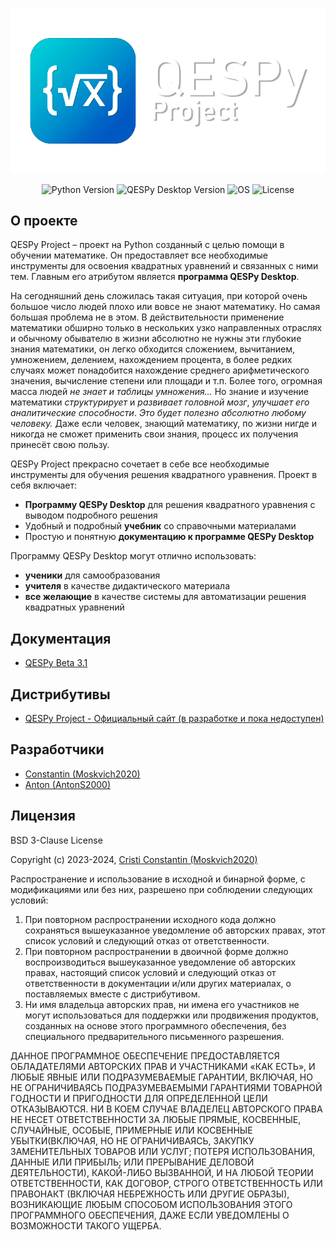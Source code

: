 ![QESPy Project - Light Baner](https://github.com/Moskvich2020/QESPy-Project/blob/Master/Images/QESPy%20Project%20-%20Light%20Baner.png)

<p align="center">
  <img src="https://img.shields.io/badge/Python-v3.12-yellow?style=flat&logo=python&logoColor=yellow" alt="Python Version">
  <img src="https://img.shields.io/badge/QESPy%20Desktop-v3.2.4b%20(Beta)-blue?style=flat" alt="QESPy Desktop Version">
  <img src="https://img.shields.io/badge/Windows-blue?style=flat&logo=windows" alt="OS">
  <img src="https://img.shields.io/badge/%D0%9B%D0%B8%D1%86%D0%B5%D0%BD%D0%B7%D0%B8%D1%8F-BSD%203--Clause%20License-gren?style=flat" alt="License">
</p>

## О проекте

QESPy Project – проект на Python созданный с целью помощи в обучении математике. Он предоставляет все необходимые инструменты для освоения квадратных уравнений и связанных с ними тем. Главным его атрибутом является **программа QESPy Desktop**.

На сегодняшний день сложилась такая ситуация, при которой очень большое число людей плохо или вовсе не знают математику. Но самая большая проблема не в этом. В действительности применение математики обширно только в нескольких узко направленных отраслях и обычному обывателю в жизни абсолютно не нужны эти глубокие знания математики, он легко обходится сложением, вычитанием, умножением, делением, нахождением процента, в более редких случаях может понадобится нахождение среднего арифметического значения, вычисление степени или площади и т.п. Более того, огромная масса людей *не знает и таблицы умножения…* Но знание и изучение математики *структурирует* и *развивает головной мозг*, *улучшает его аналитические способности*. *Это будет полезно абсолютно любому человеку.* Даже если человек, знающий математику, по жизни нигде и никогда не сможет применить свои знания, процесс их получения принесёт свою пользу.

QESPy Project прекрасно сочетает в себе все необходимые инструменты для обучения решения квадратного уравнения. Проект в себя включает:
- **Программу QESPy Desktop** для решения квадратного уравнения с выводом подробного решения
- Удобный и подробный **учебник** со справочными материалами
- Простую и понятную **документацию к программе QESPy Desktop**

Программу QESPy Desktop могут отлично использовать:
- **ученики** для самообразования
- **учителя** в качестве дидактического материала
- **все желающие** в качестве системы для автоматизации решения квадратных уравнений


## Документация
 
- [QESPy Beta 3.1](https://github.com/Moskvich2020/QESPy-Project/blob/Develop/Documentation%20(RU)/QESPy%20Beta%203.1%20-%20Doc.md)

## Дистрибутивы

- [QESPy Project - Официальный сайт (в разработке и пока недоступен)](http://ya.ru/)


## Разработчики

- [Constantin (Moskvich2020)](https://github.com/Moskvich2020)
- [Anton (AntonS2000)](https://github.com/AntonS2000)

## Лицензия

BSD 3-Clause License

Copyright (c) 2023-2024, [Cristi Constantin (Moskvich2020)](https://github.com/Moskvich2020)

Распространение и использование в исходной и бинарной форме, с модификациями или без них, разрешено при соблюдении следующих условий:

1. При повторном распространении исходного кода должно сохраняться вышеуказанное уведомление об авторских правах, этот список условий и следующий отказ от ответственности.
2. При повторном распространении в двоичной форме должно воспроизводиться вышеуказанное уведомление об авторских правах, настоящий список условий и следующий отказ от ответственности в документации и/или других материалах, о поставляемых  вместе с дистрибутивом.
3. Ни имя владельца авторских прав, ни имена его участников не могут использоваться для поддержки или продвижения продуктов, созданных на основе этого программного обеспечения, без специального предварительного письменного разрешения.

ДАННОЕ ПРОГРАММНОЕ ОБЕСПЕЧЕНИЕ ПРЕДОСТАВЛЯЕТСЯ ОБЛАДАТЕЛЯМИ АВТОРСКИХ ПРАВ И УЧАСТНИКАМИ «КАК ЕСТЬ», И ЛЮБЫЕ ЯВНЫЕ ИЛИ ПОДРАЗУМЕВАЕМЫЕ ГАРАНТИИ, ВКЛЮЧАЯ, НО НЕ ОГРАНИЧИВАЯСЬ ПОДРАЗУМЕВАЕМЫМИ ГАРАНТИЯМИ ТОВАРНОЙ ГОДНОСТИ И ПРИГОДНОСТИ ДЛЯ ОПРЕДЕЛЕННОЙ ЦЕЛИ ОТКАЗЫВАЮТСЯ. НИ В КОЕМ СЛУЧАЕ ВЛАДЕЛЕЦ АВТОРСКОГО ПРАВА НЕ НЕСЕТ ОТВЕТСТВЕННОСТИ ЗА ЛЮБЫЕ ПРЯМЫЕ, КОСВЕННЫЕ, СЛУЧАЙНЫЕ, ОСОБЫЕ, ПРИМЕРНЫЕ ИЛИ КОСВЕННЫЕ УБЫТКИ(ВКЛЮЧАЯ, НО НЕ ОГРАНИЧИВАЯСЬ, ЗАКУПКУ ЗАМЕНИТЕЛЬНЫХ ТОВАРОВ ИЛИ УСЛУГ; ПОТЕРЯ ИСПОЛЬЗОВАНИЯ, ДАННЫЕ ИЛИ ПРИБЫЛЬ; ИЛИ ПРЕРЫВАНИЕ ДЕЛОВОЙ ДЕЯТЕЛЬНОСТИ), КАКОЙ-ЛИБО ВЫЗВАННОЙ, И НА ЛЮБОЙ ТЕОРИИ ОТВЕТСТВЕННОСТИ, КАК ДОГОВОР, СТРОГО ОТВЕТСТВЕННОСТЬ ИЛИ ПРАВОНАКТ (ВКЛЮЧАЯ НЕБРЕЖНОСТЬ ИЛИ ДРУГИЕ ОБРАЗЫ), ВОЗНИКАЮЩИЕ ЛЮБЫМ СПОСОБОМ ИСПОЛЬЗОВАНИЯ ЭТОГО ПРОГРАММНОГО ОБЕСПЕЧЕНИЯ, ДАЖЕ ЕСЛИ УВЕДОМЛЕНЫ О ВОЗМОЖНОСТИ ТАКОГО УЩЕРБА. 
